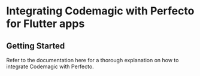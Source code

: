 # Integrating Codemagic with Perfecto for Flutter apps

## Getting Started

Refer to the documentation here for a thorough explanation on how to integrate Codemagic with Perfecto.
